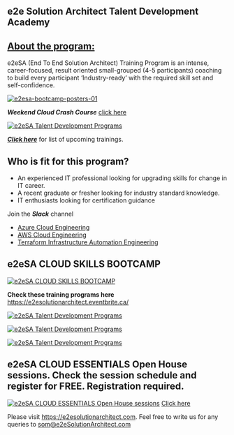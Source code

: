 ## e2e Solution Architect Talent Development Academy

## [About the program:](https://e2esolutionarchitect.com/training-programs/)

e2eSA (End To End Solution Architect)  Training Program is an intense, career-focused, result oriented small-grouped (4-5 participants) coaching to build every participant ‘Industry-ready‘ with the required skill set and self-confidence.

[![e2esa-bootcamp-posters-01](https://github.com/e2eSolutionArchitect/terraform/assets/62712515/485d9a63-da4b-4308-853d-cca3a5334e89)](https://e2esolutionarchitect.eventbrite.ca)

***Weekend Cloud Crash Course*** [click here](https://github.com/e2eSolutionArchitect/academy/blob/main/bootcamp/cloud-weekend-for-beginners.md)

[![e2eSA Talent Development Programs](https://user-images.githubusercontent.com/62712515/212548238-92365832-fe03-47c7-8c06-701834a67ebf.png)](https://github.com/e2eSolutionArchitect/academy)

***[Click here](https://e2esolutionarchitect.eventbrite.com)*** for list of upcoming trainings.

## Who is fit for this program?

- An experienced IT professional looking for upgrading skills for change in IT career.
- A recent graduate or fresher looking for industry standard knowledge.
- IT enthusiasts looking for certification guidance

Join the ***Slack*** channel 
 - [Azure Cloud Engineering](https://talentdevelop-u8d3237.slack.com/archives/C04KCD5HPC1)
 - [AWS Cloud Engineering](https://talentdevelop-u8d3237.slack.com/archives/C04JZPZ6SKU)
 - [Terraform Infrastructure Automation Engineering](https://talentdevelop-u8d3237.slack.com/archives/C04KCD8183B)
 
## e2eSA CLOUD SKILLS BOOTCAMP 

[![e2eSA CLOUD SKILLS BOOTCAMP](https://user-images.githubusercontent.com/62712515/213931902-aa4143d0-760f-4fd4-9886-7d7d99ef9ec4.png)](https://github.com/e2eSolutionArchitect/academy/tree/main/bootcamp)

**Check these training programs here** https://e2esolutionarchitect.eventbrite.ca/

[![e2eSA Talent Development Programs](https://github.com/e2eSolutionArchitect/academy/assets/62712515/47550661-2ced-4bb8-bef3-0b8bc0b17f30)](https://www.eventbrite.ca/e/5-days-azure-bootcamp-for-it-professionals-class-room-in-toronto-gta-tickets-634071002437)

[![e2eSA Talent Development Programs](https://github.com/e2eSolutionArchitect/academy/assets/62712515/da74627c-afb3-4940-9b9f-9cce6d915379)](https://www.eventbrite.ca/e/5-days-aws-bootcamp-for-it-professionals-class-room-in-toronto-gta-tickets-636097553907?aff=ebdsoporgprofile)

[![e2eSA Talent Development Programs](https://github.com/e2eSolutionArchitect/academy/assets/62712515/76c89573-ac2c-4ad0-ae16-0eb37ce94d87)](https://www.eventbrite.ca/e/7-days-data-science-bootcamp-for-it-professionalsclassroom-in-toronto-gta-tickets-641606832307?aff=ebdsoporgprofile)



## e2eSA CLOUD ESSENTIALS Open House sessions. Check the session schedule and register for FREE. Registration required. 


[![e2eSA CLOUD ESSENTIALS Open House sessions](https://user-images.githubusercontent.com/62712515/218327365-1c6cc841-555b-4c11-b382-f68473ee864e.png)](https://e2esolutionarchitect.eventbrite.com/)
[Click here](https://github.com/e2eSolutionArchitect/academy/blob/main/cloud-essentials-openhouse.md)


Please visit https://e2esolutionarchitect.com. Feel free to write us for any queries to som@e2eSolutionArchitect.com
